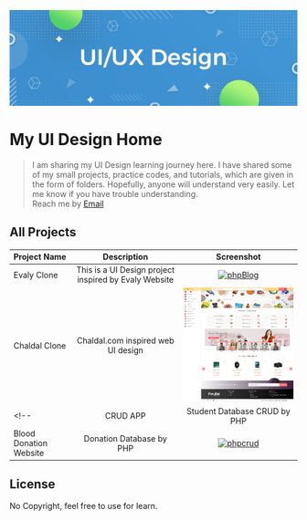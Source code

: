 <p align="center"><a href="#" target="_blank" rel="noopener noreferrer"><img src="./ui_banner.jpg?raw=true" alt="re-frame logo"></a></p>

# My UI Design Home

> I am sharing my UI Design learning journey here. I have shared some of my small projects, practice codes, and tutorials, which are given in the form of folders. Hopefully, anyone will understand very easily. Let me know if you have trouble understanding. <br>
> Reach me by [Email](mahibur.business@gmail.com)

## All Projects

| Project Name |  Description  |  Screenshot  |
| :---         |     :---:     |  :---: |
| Evaly Clone | This is a UI Design project inspired by Evaly Website | <a href="https://github.com/mahibur01/evaly-clone"> <img src="https://github.com/mahibur01/Evaly-clone-ui/raw/master/evaly_clone.png" alt="phpBlog"  width="400" height="200"></a>|
| Chaldal Clone | Chaldal.com inspired web UI design | <a href="https://github.com/mahibur01/chaldal_clone"> <img src="https://github.com/mahibur01/chaldal-clone/raw/main/chaldal_clone.png" alt="phpLoging"  width="400" height="200"></a>|
<!-- | CRUD APP | Student Database CRUD by PHP | <a href="https://github.com/mahibur01/PHP_CRUDAPP"> <img src="https://github.com/mahibur01/PHP_CRUDAPP/blob/master/crud_app.jpg?raw=true" alt="phpcrud"  width="400" height="200"></a>|
| Blood Donation Website | Donation Database by PHP | <a href="https://github.com/mahibur01/blood-donation-website"> <img src="https://github.com/mahibur01/blood-donation-website/raw/main/blood_donation.png" alt="phpcrud"  width="400" height="200"></a>| -->

## License
No Copyright, feel free to use for learn. 

